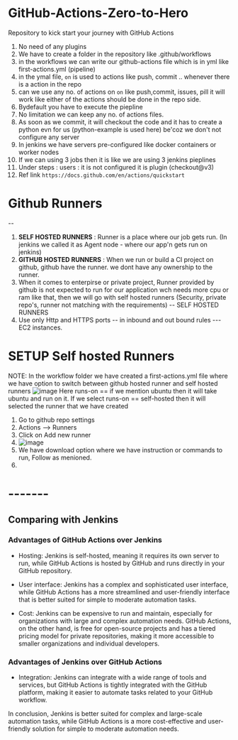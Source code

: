 # GitHub-Actions-Zero-to-Hero
Repository to kick start your journey with GitHub Actions

1) No need of any plugins
2) We have to create a folder in the repository like .github/workflows 
3) in the workflows we can write our github-actions file which is in yml like first-actions.yml (pipeline)
4) in the ymal file, ``` on ``` is used to actions like push, commit .. whenever there is a action in the repo
5) can we use any no. of actions on ``` on ``` like push,commit, issues, pill it will work like either of the actions should be done in the repo side.
6) Bydefault you have to execute the piepline
7) No limitation we can keep any no. of actions files.
8) As soon as we commit, it will checkout the code and it has to create a python evn for us (python-example is used here) be'coz we don't not configure any server
9) In jenkins we have servers pre-configured like docker containers or worker nodes
10) If we can using 3 jobs then it is like we are using 3 jenkins pieplines
11) Under steps : users : it is not configured it is plugin (checkout@v3)
12) Ref link ``` https://docs.github.com/en/actions/quickstart ```

# Github Runners
--
1) **SELF HOSTED RUNNERS** : Runner is a place where our job gets run. (In jenkins we called it as Agent node - where our app'n gets run on jenkins)
2) **GITHUB HOSTED RUNNERS** : When we run or build a CI project on github, github have the runner. we dont have any ownership to the runner.
3) When it comes to enterpirse or private project, Runner provided by github is not expected to run for our application wch needs more cpu or ram like that, then we will go with self hosted runners (Security, private repo's, runner not matching with the requirements) -- SELF HOSTED RUNNERS
4) Use only Http and HTTPS ports -- in inbound and out bound rules --- EC2 instances.

# SETUP Self hosted Runners
NOTE: In the workflow folder we have created a first-actions.yml file where we have option to switch between github hosted runner and self hosted runners
![image](https://github.com/pavankumar0077/GitHub-Actions-Zero-to-Hero/assets/40380941/502f9e7a-04e0-4825-a573-e9233b275173)
Here runs-on == if we mention ubuntu then it will take ubuntu and run on it. If we select runs-on == self-hosted then it will selected the runner that we have created

1) Go to github repo settings
2) Actions --> Runners
3) Click on Add new runner
4) ![image](https://github.com/pavankumar0077/GitHub-Actions-Zero-to-Hero/assets/40380941/afe1be4a-3c50-4382-ac14-3a0f506c75d5)
5) We have download option where we have instruction or commands to run, Follow as menioned.
6) 



# -------

## Comparing with Jenkins 

### Advantages of GitHub Actions over Jenkins

- Hosting: Jenkins is self-hosted, meaning it requires its own server to run, while GitHub Actions is hosted by GitHub and runs directly in your GitHub repository.

- User interface: Jenkins has a complex and sophisticated user interface, while GitHub Actions has a more streamlined and user-friendly interface that is better suited for simple to moderate automation tasks.

- Cost: Jenkins can be expensive to run and maintain, especially for organizations with large and complex automation needs. GitHub Actions, on the other hand, is free for open-source projects and has a tiered pricing model for private repositories, making it more accessible to smaller organizations and individual developers.

### Advantages of Jenkins over GitHub Actions

- Integration: Jenkins can integrate with a wide range of tools and services, but GitHub Actions is tightly integrated with the GitHub platform, making it easier to automate tasks related to your GitHub workflow.

In conclusion, Jenkins is better suited for complex and large-scale automation tasks, while GitHub Actions is a more cost-effective and user-friendly solution for simple to moderate automation needs.


